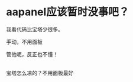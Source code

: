 # aapanel应该暂时没事吧？


我看代码比宝塔少很多。

手动，不用面板

管他呢，反正也不懂！<br />
<br />
<img src="static/image/smiley/default/lol.gif" smilieid="12" border="0" alt="" /><img src="static/image/smiley/default/lol.gif" smilieid="12" border="0" alt="" /><img src="static/image/smiley/default/lol.gif" smilieid="12" border="0" alt="" />

宝塔怎么凉的？不用面板最好
